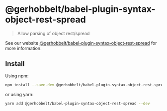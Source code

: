 # @gerhobbelt/babel-plugin-syntax-object-rest-spread

> Allow parsing of object rest/spread

See our website [@gerhobbelt/babel-plugin-syntax-object-rest-spread](https://babeljs.io/docs/en/next/babel-plugin-syntax-object-rest-spread.html) for more information.

## Install

Using npm:

```sh
npm install --save-dev @gerhobbelt/babel-plugin-syntax-object-rest-spread
```

or using yarn:

```sh
yarn add @gerhobbelt/babel-plugin-syntax-object-rest-spread --dev
```
